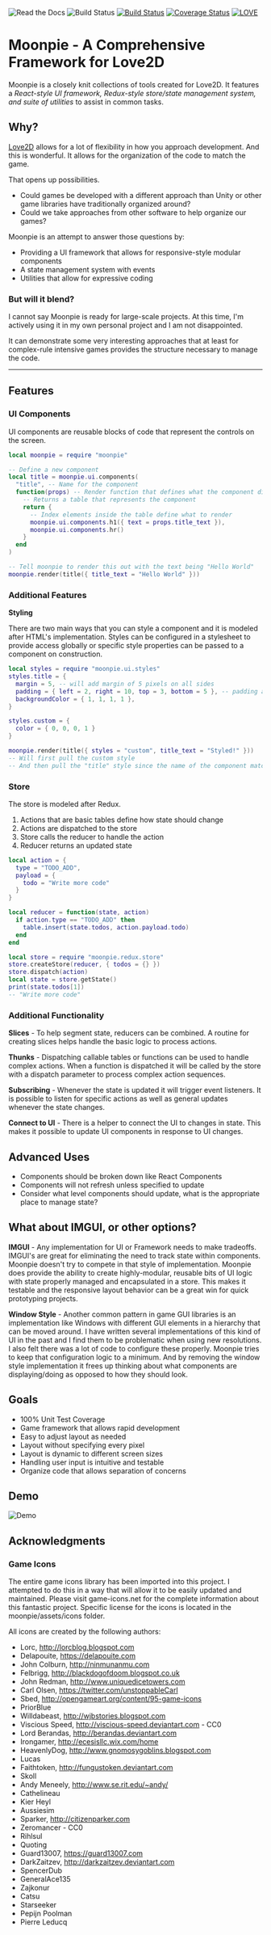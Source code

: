 ![Read the Docs](https://img.shields.io/readthedocs/moonpie)
![Build Status](https://github.com/tredfern/moonpie/actions/workflows/build.yml/badge.svg)
[![Build Status](https://travis-ci.com/tredfern/moonpie.svg?branch=main)](https://travis-ci.com/tredfern/moonpie)
[![Coverage Status](https://coveralls.io/repos/github/tredfern/moonpie/badge.svg?branch=master)](https://coveralls.io/github/tredfern/moonpie?branch=master)
[![LOVE](https://img.shields.io/badge/L%C3%96VE-11.3-EA316E.svg)](http://love2d.org/)

# Moonpie - A Comprehensive Framework for Love2D
Moonpie is a closely knit collections of tools created for Love2D. It features a _React-style UI framework,_
_Redux-style store/state management system, and suite of utilities_ to assist in common tasks.

## Why?
[Love2D](http://love2d.org) allows for a lot of flexibility in how you approach development. And this is wonderful. It allows for the organization of the code to match the game.

That opens up possibilities. 
* Could games be developed with a different approach than Unity or other game libraries have traditionally organized around? 
* Could we take approaches from other software to help organize our games?

Moonpie is an attempt to answer those questions by:
* Providing a UI framework that allows for responsive-style modular components
* A state management system with events
* Utilities that allow for expressive coding

### But will it blend?
I cannot say Moonpie is ready for large-scale projects. At this time, I'm actively using it in my own personal project and I am not disappointed. 

It can demonstrate some very interesting approaches that at least for complex-rule intensive games provides the structure necessary to manage the code.

---
## Features
### UI Components

UI components are reusable blocks of code that represent the controls on the screen. 

```lua
local moonpie = require "moonpie"

-- Define a new component
local title = moonpie.ui.components(
  "title", -- Name for the component
  function(props) -- Render function that defines what the component displays
    -- Returns a table that represents the component
    return { 
      -- Index elements inside the table define what to render
      moonpie.ui.components.h1({ text = props.title_text }),
      moonpie.ui.components.hr()
    }
  end
)

-- Tell moonpie to render this out with the text being "Hello World"
moonpie.render(title({ title_text = "Hello World" }))
```
### Additional Features

**Styling** 

There are two main ways that you can style a component and it is modeled after HTML's implementation. Styles can be configured in a stylesheet to provide access globally or specific style properties can be passed to a component on construction.

```lua
local styles = require "moonpie.ui.styles"
styles.title = {
  margin = 5, -- will add margin of 5 pixels on all sides
  padding = { left = 2, right = 10, top = 3, bottom = 5 }, -- padding and margin can be specified on each side
  backgroundColor = { 1, 1, 1, 1 },
}

styles.custom = {
  color = { 0, 0, 0, 1 }
}

moonpie.render(title({ styles = "custom", title_text = "Styled!" }))
-- Will first pull the custom style
-- And then pull the "title" style since the name of the component matches
```

### Store

The store is modeled after Redux.
1. Actions that are basic tables define how state should change
2. Actions are dispatched to the store
3. Store calls the reducer to handle the action
4. Reducer returns an updated state


```lua
local action = {
  type = "TODO_ADD",
  payload = {
    todo = "Write more code"
  }
}

local reducer = function(state, action)
  if action.type == "TODO_ADD" then
    table.insert(state.todos, action.payload.todo)
  end
end

local store = require "moonpie.redux.store"
store.createStore(reducer, { todos = {} })
store.dispatch(action)
local state = store.getState()
print(state.todos[1])
-- "Write more code"
```

### Additional Functionality

**Slices** - To help segment state, reducers can be combined. A routine for creating slices helps handle the basic logic to process actions.

**Thunks** - Dispatching callable tables or functions can be used to handle complex actions. When a function is dispatched it will be called by the store with a dispatch parameter to process complex action sequences.

**Subscribing** - Whenever the state is updated it will trigger event listeners. It is possible to listen for specific actions as well as general updates whenever the state changes.

**Connect to UI** - There is a helper to connect the UI to changes in state. This makes it possible to update UI components in response to UI changes.

## Advanced Uses

* Components should be broken down like React Components
* Components will not refresh unless specified to update
* Consider what level components should update, what is the
  appropriate place to manage state?

## What about IMGUI, or other options?

**IMGUI** - Any implementation for UI or Framework needs to make tradeoffs. IMGUI's are great for eliminating the need to track state within components. Moonpie doesn't try to compete in that style of implementation. Moonpie does provide the ability to create highly-modular, reusable bits of UI logic with state properly managed and encapsulated in a store. This makes it testable and the responsive layout behavior can be a great win for quick prototyping projects.

**Window Style** - Another common pattern in game GUI libraries is an implementation like Windows with different GUI elements in a hierarchy that can be moved around. I have written several implementations of this kind of UI in the past and I find them to be problematic when using new resolutions. I also felt there was a lot of code to configure these properly. Moonpie tries to keep that configuration logic to a minimum. And by removing the window style implementation it frees up thinking about what components are displaying/doing as opposed to how they should look.



## Goals
 * 100% Unit Test Coverage
 * Game framework that allows rapid development
 * Easy to adjust layout as needed
 * Layout without specifying every pixel
 * Layout is dynamic to different screen sizes
 * Handling user input is intuitive and testable
 * Organize code that allows separation of concerns

## Demo
![Demo](screenshots/moonpie_progress.gif)

## Acknowledgments 
### Game Icons
The entire game icons library has been imported into this project. I attempted to do this in a way that will allow
it to be easily updated and maintained. Please visit game-icons.net for the complete information about this 
fantastic project. Specific license for the icons is located in the moonpie/assets/icons folder.

All icons are created by the following authors:
- Lorc, http://lorcblog.blogspot.com
- Delapouite, https://delapouite.com
- John Colburn, http://ninmunanmu.com
- Felbrigg, http://blackdogofdoom.blogspot.co.uk
- John Redman, http://www.uniquedicetowers.com
- Carl Olsen, https://twitter.com/unstoppableCarl
- Sbed, http://opengameart.org/content/95-game-icons
- PriorBlue
- Willdabeast, http://wjbstories.blogspot.com
- Viscious Speed, http://viscious-speed.deviantart.com - CC0
- Lord Berandas, http://berandas.deviantart.com
- Irongamer, http://ecesisllc.wix.com/home
- HeavenlyDog, http://www.gnomosygoblins.blogspot.com
- Lucas
- Faithtoken, http://fungustoken.deviantart.com
- Skoll
- Andy Meneely, http://www.se.rit.edu/~andy/
- Cathelineau
- Kier Heyl
- Aussiesim
- Sparker, http://citizenparker.com
- Zeromancer - CC0
- Rihlsul
- Quoting
- Guard13007, https://guard13007.com
- DarkZaitzev, http://darkzaitzev.deviantart.com
- SpencerDub
- GeneralAce135
- Zajkonur
- Catsu
- Starseeker
- Pepijn Poolman
- Pierre Leducq
